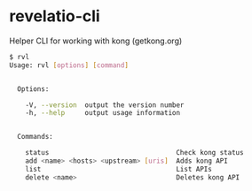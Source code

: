 # revelatio-cli

Helper CLI for working with kong (getkong.org)

```bash
$ rvl 
Usage: rvl [options] [command]


  Options:

    -V, --version  output the version number
    -h, --help     output usage information


  Commands:

    status                                Check kong status
    add <name> <hosts> <upstream> [uris]  Adds kong API
    list                                  List APIs
    delete <name>                         Deletes kong API
```
